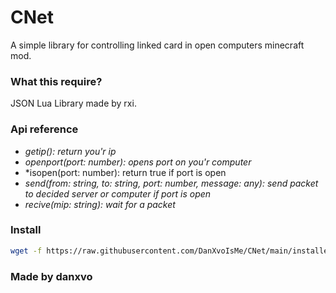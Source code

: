 # CNet
A simple library for controlling linked card in open computers minecraft mod.

### What this require?
JSON Lua Library made by rxi.

### Api reference
- *getip(): return you'r ip*
- *openport(port: number): opens port on you'r computer*
- *isopen(port: number): return true if port is open
- *send(from: string, to: string, port: number, message: any): send packet to decided server or computer if port is open*
- *recive(mip: string): wait for a packet*

### Install
```bash
wget -f https://raw.githubusercontent.com/DanXvoIsMe/CNet/main/installer.lua /tmp/installer.lua && lua /tmp/installer.lua
```

### Made by danxvo
